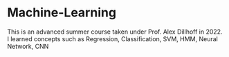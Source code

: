 # Machine-Learning
This is an advanced summer course taken under Prof. Alex Dillhoff in 2022. I learned concepts such as Regression, Classification, SVM, HMM, Neural Network, CNN
